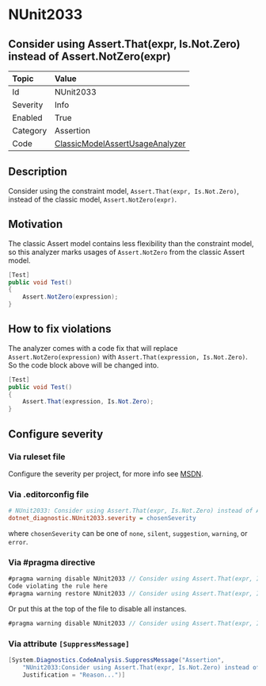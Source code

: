 # NUnit2033

## Consider using Assert.That(expr, Is.Not.Zero) instead of Assert.NotZero(expr)

| Topic    | Value
| :--      | :--
| Id       | NUnit2033
| Severity | Info
| Enabled  | True
| Category | Assertion
| Code     | [ClassicModelAssertUsageAnalyzer](https://github.com/nunit/nunit.analyzers/blob/master/src/nunit.analyzers/ClassicModelAssertUsage/ClassicModelAssertUsageAnalyzer.cs)

## Description

Consider using the constraint model, `Assert.That(expr, Is.Not.Zero)`, instead of the classic model, `Assert.NotZero(expr)`.

## Motivation

The classic Assert model contains less flexibility than the constraint model,
so this analyzer marks usages of `Assert.NotZero` from the classic Assert model.

```csharp
[Test]
public void Test()
{
    Assert.NotZero(expression);
}
```

## How to fix violations

The analyzer comes with a code fix that will replace `Assert.NotZero(expression)` with
`Assert.That(expression, Is.Not.Zero)`. So the code block above will be changed into.

```csharp
[Test]
public void Test()
{
    Assert.That(expression, Is.Not.Zero);
}
```

<!-- start generated config severity -->
## Configure severity

### Via ruleset file

Configure the severity per project, for more info see [MSDN](https://learn.microsoft.com/en-us/visualstudio/code-quality/using-rule-sets-to-group-code-analysis-rules?view=vs-2022).

### Via .editorconfig file

```ini
# NUnit2033: Consider using Assert.That(expr, Is.Not.Zero) instead of Assert.NotZero(expr)
dotnet_diagnostic.NUnit2033.severity = chosenSeverity
```

where `chosenSeverity` can be one of `none`, `silent`, `suggestion`, `warning`, or `error`.

### Via #pragma directive

```csharp
#pragma warning disable NUnit2033 // Consider using Assert.That(expr, Is.Not.Zero) instead of Assert.NotZero(expr)
Code violating the rule here
#pragma warning restore NUnit2033 // Consider using Assert.That(expr, Is.Not.Zero) instead of Assert.NotZero(expr)
```

Or put this at the top of the file to disable all instances.

```csharp
#pragma warning disable NUnit2033 // Consider using Assert.That(expr, Is.Not.Zero) instead of Assert.NotZero(expr)
```

### Via attribute `[SuppressMessage]`

```csharp
[System.Diagnostics.CodeAnalysis.SuppressMessage("Assertion",
    "NUnit2033:Consider using Assert.That(expr, Is.Not.Zero) instead of Assert.NotZero(expr)",
    Justification = "Reason...")]
```
<!-- end generated config severity -->
